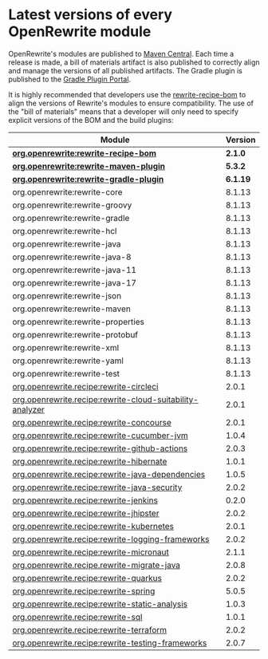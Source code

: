 # Latest versions of every OpenRewrite module

OpenRewrite's modules are published to [Maven Central](https://search.maven.org/search?q=org.openrewrite). Each time a release is made, a bill of materials artifact is also published to correctly align and manage the versions of all published artifacts. The Gradle plugin is published to the [Gradle Plugin Portal](https://plugins.gradle.org/plugin/org.openrewrite.rewrite).

It is highly recommended that developers use the [rewrite-recipe-bom](https://github.com/openrewrite/rewrite-recipe-bom) to align the versions of Rewrite's modules to ensure compatibility. The use of the "bill of materials" means that a developer will only need to specify explicit versions of the BOM and the build plugins:

| Module                                                                                                                          | Version    |
| --------------------------------------------------------------------------------------------------------------------------------| ---------- |
| [**org.openrewrite:rewrite-recipe-bom**](https://github.com/openrewrite/rewrite-recipe-bom)                                     | **2.1.0** |
| [**org.openrewrite:rewrite-maven-plugin**](https://github.com/openrewrite/rewrite-maven-plugin)                                 | **5.3.2** |
| [**org.openrewrite:rewrite-gradle-plugin**](https://github.com/openrewrite/rewrite-gradle-plugin)                               | **6.1.19** |
| org.openrewrite:rewrite-core                                                                                                    | 8.1.13     |
| org.openrewrite:rewrite-groovy                                                                                                  | 8.1.13     |
| org.openrewrite:rewrite-gradle                                                                                                  | 8.1.13     |
| org.openrewrite:rewrite-hcl                                                                                                     | 8.1.13     |
| org.openrewrite:rewrite-java                                                                                                    | 8.1.13     |
| org.openrewrite:rewrite-java-8                                                                                                  | 8.1.13     |
| org.openrewrite:rewrite-java-11                                                                                                 | 8.1.13     |
| org.openrewrite:rewrite-java-17                                                                                                 | 8.1.13     |
| org.openrewrite:rewrite-json                                                                                                    | 8.1.13     |
| org.openrewrite:rewrite-maven                                                                                                   | 8.1.13     |
| org.openrewrite:rewrite-properties                                                                                              | 8.1.13     |
| org.openrewrite:rewrite-protobuf                                                                                                | 8.1.13     |
| org.openrewrite:rewrite-xml                                                                                                     | 8.1.13     |
| org.openrewrite:rewrite-yaml                                                                                                    | 8.1.13     |
| org.openrewrite:rewrite-test                                                                                                    | 8.1.13     |
| [org.openrewrite.recipe:rewrite-circleci](https://github.com/openrewrite/rewrite-circleci)                                      | 2.0.1     |
| [org.openrewrite.recipe:rewrite-cloud-suitability-analyzer](https://github.com/openrewrite/rewrite-cloud-suitability-analyzer)  | 2.0.1     |
| [org.openrewrite.recipe:rewrite-concourse](https://github.com/openrewrite/rewrite-concourse)                                    | 2.0.1     |
| [org.openrewrite.recipe:rewrite-cucumber-jvm](https://github.com/openrewrite/rewrite-cucumber-jvm)                              | 1.0.4     |
| [org.openrewrite.recipe:rewrite-github-actions](https://github.com/openrewrite/rewrite-github-actions)                          | 2.0.3     |
| [org.openrewrite.recipe:rewrite-hibernate](https://github.com/openrewrite/rewrite-hibernate)                                    | 1.0.1     |
| [org.openrewrite.recipe:rewrite-java-dependencies](https://github.com/openrewrite/rewrite-java-dependencies)                    | 1.0.5     |
| [org.openrewrite.recipe:rewrite-java-security](https://github.com/openrewrite/rewrite-java-security)                            | 2.0.2     |
| [org.openrewrite.recipe:rewrite-jenkins](https://github.com/openrewrite/rewrite-jenkins)                                        | 0.2.0     |
| [org.openrewrite.recipe:rewrite-jhipster](https://github.com/openrewrite/rewrite-jhipster)                                      | 2.0.2     |
| [org.openrewrite.recipe:rewrite-kubernetes](https://github.com/openrewrite/rewrite-kubernetes)                                  | 2.0.1     |
| [org.openrewrite.recipe:rewrite-logging-frameworks](https://github.com/openrewrite/rewrite-logging-frameworks)                  | 2.0.2     |
| [org.openrewrite.recipe:rewrite-micronaut](https://github.com/openrewrite/rewrite-micronaut)                                    | 2.1.1     |
| [org.openrewrite.recipe.rewrite-migrate-java](https://github.com/openrewrite/rewrite-migrate-java)                              | 2.0.8     |
| [org.openrewrite.recipe:rewrite-quarkus](https://github.com/openrewrite/rewrite-quarkus)                                        | 2.0.2     |
| [org.openrewrite.recipe:rewrite-spring](https://github.com/openrewrite/rewrite-spring)                                          | 5.0.5     |
| [org.openrewrite.recipe:rewrite-static-analysis](https://github.com/openrewrite/rewrite-static-analysis)                        | 1.0.3     |
| [org.openrewrite.recipe:rewrite-sql](https://github.com/openrewrite/rewrite-sql)                                                | 1.0.1     |
| [org.openrewrite.recipe:rewrite-terraform](https://github.com/openrewrite/rewrite-terraform)                                    | 2.0.2     |
| [org.openrewrite.recipe:rewrite-testing-frameworks](https://github.com/openrewrite/rewrite-testing-frameworks)                  | 2.0.7     |
